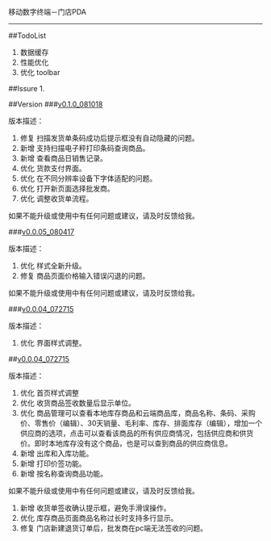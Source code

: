 移动数字终端－门店PDA
******


##TodoList
1. 数据缓存
2. 性能优化
3. 优化 toolbar


##Issure
1. 



##Version
###[v0.1.0_081018](https://beta.bugly.qq.com/bz1s)

版本描述：


1. 修复 扫描发货单条码成功后提示框没有自动隐藏的问题。
2. 新增 支持扫描电子秤打印条码查询商品。
3. 新增 查看商品日销售记录。
4. 优化 货款支付界面。
5. 优化 在不同分辨率设备下字体适配的问题。
6. 优化 打开新页面选择批发商。
7. 优化 调整收货单流程。

如果不能升级或使用中有任何问题或建议，请及时反馈给我。

###[v0.0.05_080417](https://beta.bugly.qq.com/bz1s)

版本描述：

1. 优化 样式全新升级。
2. 修复 商品页面价格输入错误闪退的问题。


如果不能升级或使用中有任何问题或建议，请及时反馈给我。


###[v0.0.04_072715](https://beta.bugly.qq.com/bz1s)

版本描述：

1. 优化 界面样式调整。


##[v0.0.04_072715](https://beta.bugly.qq.com/bz1s)

版本描述：

1. 优化 首页样式调整
2. 优化 收货商品签收数量后显示单位。
3. 优化 商品管理可以查看本地库存商品和云端商品库，商品名称、条码、采购价、零售价（编辑）、30天销量、毛利率、库存、排面库存（编辑），增加一个供应商的选项，点击可以查看该商品的所有供应商情况，包括供应商和供货价。即时本地库存没有这个商品，也是可以查到商品的供应商信息。
4. 新增 出库和入库功能。 
5. 新增 打印价签功能。
6. 新增 按名称查询商品功能。


如果不能升级或使用中有任何问题或建议，请及时反馈给我。


1. 新增 收货单签收确认提示框，避免手滑误操作。
1. 优化 库存商品页面商品名称过长时支持多行显示。
2. 修复 门店新建退货订单后，批发商在pc端无法签收的问题。